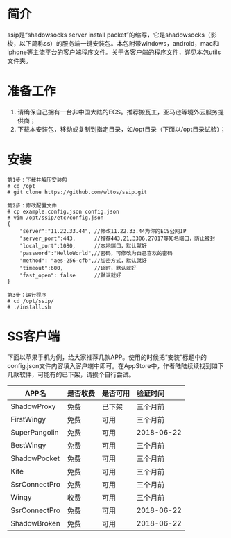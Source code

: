 # 简介
ssip是“shadowsocks server install packet”的缩写，它是shadowsocks（影梭，以下简称ss）的服务端一键安装包。本包附带windows，android，mac和iphone等主流平台的客户端程序文件。关于各客户端的程序文件，详见本包utils文件夹。

# 准备工作
1. 请确保自己拥有一台非中国大陆的ECS。推荐搬瓦工，亚马逊等境外云服务提供商；
2. 下载本安装包，移动或复制到指定目录，如/opt目录（下面以/opt目录试验）；

# 安装
```
第1步：下载并解压安装包
# cd /opt
# git clone https://github.com/wltos/ssip.git

第2步：修改配置文件
# cp example.config.json config.json
# vim /opt/ssip/etc/config.json
{
    "server":"11.22.33.44", //修改11.22.33.44为你的ECS公网IP
    "server_port":443,      //推荐443,21,3306,27017等知名端口，防止被封
    "local_port":1080,      //本地端口，默认就好
    "password":"HelloWorld",//密码，可修改为自己喜欢的密码
    "method": "aes-256-cfb",//加密方式，默认就好
    "timeout":600,          //延时，默认就好
    "fast_open": false      //默认就好
}

第3步：运行程序
# cd /opt/ssip/
# ./install.sh 
```

# SS客户端
下面以苹果手机为例，给大家推荐几款APP。使用的时候把“安装”标题中的config.json文件内容填入客户端中即可。在AppStore中，作者陆陆续续找到如下几款软件，可能有的已下架，请挨个自行尝试。

|   APP名        | 是否收费 | 是否可用 |  验证时间  | 
| -----------    | :-       | :-       | :-         |
| ShadowProxy    | 免费     | 已下架   | 三个月前   |
| FirstWingy     | 免费     | 可用     | 三个月前   |
| SuperPangolin  | 免费     | 可用     | 2018-06-22 |
| BestWingy      | 免费     | 可用     | 三个月前   |
| ShadowPocket   | 免费     | 可用     | 三个月前   |
| Kite           | 免费     | 可用     | 三个月前   |
| SsrConnectPro  | 免费     | 可用     | 三个月前   |
| Wingy          | 收费     | 可用     | 三个月前   |
| SsrConnectPro  | 免费     | 可用     | 2018-06-22 |
| ShadowBroken   | 免费     | 可用     | 2018-06-22 |

